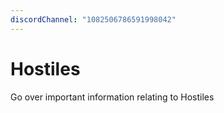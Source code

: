 ```yaml
---
discordChannel: "1082506786591998042"
---
```


# Hostiles
Go over important information relating to Hostiles